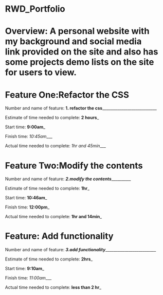 # RWD_Portfolio

# Overview: A personal website with my background and social media link provided on the site and also has some projects demo lists on the site for users to view.

# Feature One:Refactor the CSS

Number and name of feature: __1. refactor the css______________________________

Estimate of time needed to complete: __2 hours___

Start time: __9:00am___

Finish time: _10:45am____

Actual time needed to complete: _1hr and 45min____





# Feature Two:Modify the contents

Number and name of feature: ___________2.modify the contents_____________________

Estimate of time needed to complete: __1hr___

Start time: __10:46am___

Finish time: __12:00pm___

Actual time needed to complete: __1hr and 14min___


# Feature: Add functionality

Number and name of feature: ___3.add functionality_____________________________

Estimate of time needed to complete: __2hrs___

Start time: __9:10am___

Finish time: _11:00am____

Actual time needed to complete: __less than 2 hr___